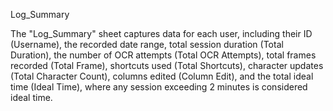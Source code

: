 Log_Summary

The "Log_Summary" sheet captures data for each user, including their ID (Username), the recorded date range, total session duration (Total Duration), the number of OCR attempts (Total OCR Attempts), total frames recorded (Total Frame), shortcuts used (Total Shortcuts), character updates (Total Character Count), columns edited (Column Edit), and the total ideal time (Ideal Time), where any session exceeding 2 minutes is considered ideal time.
